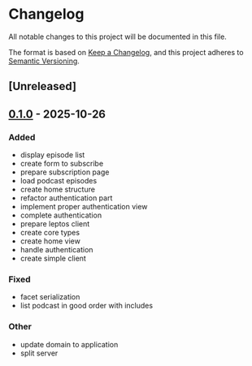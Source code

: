 # Changelog

All notable changes to this project will be documented in this file.

The format is based on [Keep a Changelog](https://keepachangelog.com/en/1.0.0/),
and this project adheres to [Semantic Versioning](https://semver.org/spec/v2.0.0.html).

## [Unreleased]

## [0.1.0](https://github.com/jdrouet/entertainarr/releases/tag/entertainarr-client-core-v0.1.0) - 2025-10-26

### Added

- display episode list
- create form to subscribe
- prepare subscription page
- load podcast episodes
- create home structure
- refactor authentication part
- implement proper authentication view
- complete authentication
- prepare leptos client
- create core types
- create home view
- handle authentication
- create simple client

### Fixed

- facet serialization
- list podcast in good order with includes

### Other

- update domain to application
- split server
